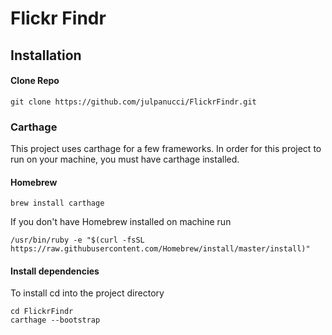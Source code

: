 # Flickr Findr

## Installation

#### Clone Repo

```
git clone https://github.com/julpanucci/FlickrFindr.git
```

### Carthage

This project uses carthage for a few frameworks. In order for this project to run on your machine, you must have carthage installed.

#### Homebrew

```
brew install carthage
```

If you don't have Homebrew installed on machine run
```
/usr/bin/ruby -e "$(curl -fsSL https://raw.githubusercontent.com/Homebrew/install/master/install)"
```



#### Install dependencies
To install cd into the project directory
```
cd FlickrFindr
carthage --bootstrap
```
